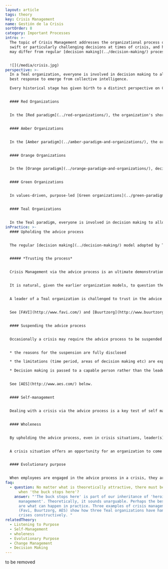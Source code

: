 ```yaml
---
layout: article
tags: theory
key: Crisis Management
name: Gestión de la Crisis
sortOrder: 8
category: Important Processes
intro: >-
  The topic of Crisis Management addresses the organizational process of making
  swift or particularly challenging decisions at times of crisis, and how this
  may differ from regular [decision making](../decision-making/) processes.


  ![](/media/crisis.jpg)
perspective: >-
  In a Teal organization, everyone is involved in decision making to allow the
  best response to emerge from collective intelligence. 

  Every historical stage has given birth to a distinct perspective on Crisis Management, and to very different practices:


  #### Red Organizations


  In the [Red paradigm](../red-organizations/), the organization's short term planning horizon and its reactive nature makes it familiar with crises. Decisions can be made on a whim and are passed down to employees from above by using the Red breakthrough of command authority.


  #### Amber Organizations


  In the [Amber paradigm](../amber-paradigm-and-organizations/), the organization is more stable and predictable.  Processes and procedures define the way things are done. It is assumed that workers need direction.  In the unpredictable realm of crisis, the CEO and highest management make decisions which are then translated into orders for those further down the hierarchy. They are expected to follow without question.


  #### Orange Organizations


  In the [Orange paradigm](../orange-paradigm-and-organizations/), decision making is based on effectiveness, measured by impact on measures like profit and market share. Decision-making in Orange is based more on expertise than on hierarchy. In crisis a task force of select advisors might meet confidentially to advise the CEO and board. Top management will be under pressure to regain control and as a consequence decision making may be centralized in the hands of the senior executives . Decisions are typically communicated after they are made and then expected to be implemented swiftly.


  #### Green Organizations


  In values-driven, purpose-led [Green organizations](../green-paradigm-and-organizations/), decentralization and empowerment help to push day-to-day decision making down to frontline workers who can make them without management approval. For far-reaching decisions, consensus is valued, and sought, by senior management before they act. Crises challenge these practices. For highly contentious and time-sensitive decisions, it may be that the CEO steps in, suspends the consensus model, and makes a top down determination.


  #### Teal Organizations


  In the Teal paradigm, everyone is involved in decision making to allow the best response to emerge from collective intelligence. If the advice process needs to be suspended, the scope and time of this suspension are limited.
inPractice: >-
  #### Upholding the advice process


  The regular [decision making](../decision-making/) model adopted by Teal organizations is the advice process, which distributes decision-making. This remains the preferred approach to deal with crisis situations.


  ##### *Trusting the process*


  Crisis Management via the advice process is an ultimate demonstration of \[Self-Management Self Management]. In crises, sensitive and urgent decisions may have negative implications for employees and the organization as a whole: for example, loss of jobs, or selling off parts of the business.


  It is natural, given the earlier organization models, to question the capacity of staff to be included in making decisions in such sensitive circumstances.


  A leader of a Teal organization is challenged to trust in the advice process anyway. They risk the unknown reaction of the employees, and the potential for things to descend into chaos or adversarial exchanges. However, when the advice process is not used, there is a risk of losing the trust of the employees by doubting their ability to resolve the situation. When employees are fully engaged with the advice process in a crisis, they are asked to share responsibility for difficult decisions and trusted to make a contribution. This is empowering and helps the organization to grow.


  See [FAVI](http://www.favi.com/) and [Buurtzorg](http://www.buurtzorgnederland.com/) below.


  #### Suspending the advice process


  Occasionally a crisis may require the advice process to be suspended because of the scale or urgency of the situation. Under these circumstances the leader may choose to suspend the advice process temporarily. This can be acceptable providing:


  * the reasons for the suspension are fully disclosed

  * the limitations (time period, areas of decision making etc) are explained

  * Decision making is passed to a capable person rather than the leader


  See [AES](http://www.aes.com/) below.


  #### Self-management


  Dealing with a crisis via the advice process is a key test of self management. Leaders are asked to suspend any desire to take charge and trust the workforce to deliver effective solutions. There is an underlying belief that employees are responsible, committed and capable.


  #### Wholeness


  By upholding the advice process, even in crisis situations, leader(s) are forced to face a fear that losing control could imperil the organization, cause chaos, and risk the interests of stakeholders. Crisis situations provide an opportunity for leaders to demonstrate their wholeness by being transparent, potentially vulnerable and genuinely supportive of their colleagues' participation. Employees in turn are invited to take responsibility for their own feelings in situations that may have unwelcome outcomes.


  A crisis situation offers an opportunity for an organization to come together as a whole to find solutions. This often leads to more powerful solutions than those created by a leader or a group of advisors in isolation. When these situations are successfully addressed, the organization collectively experiences a growth into \[Wholeness wholeness].


  #### Evolutionary purpose


  When employees are engaged in the advice process in a crisis, they are invited to understand what is unfolding and participate actively in the decisions that need to be taken. Deciding what to do asks everyone to re-connect with the purpose of the organization. Serving the needs of the evolutionary purpose becomes an important factor in deciding what to do. Without this reference point, decision making can easily be dominated by self interest and survival needs.
faq:
  - question: No matter what is theoretically attractive, there must be occasions
      when 'the buck stops here'?
    answer: "'The buck stops here' is part of our inheritance of 'heroic
      management'. Theoretically, it sounds unarguable. Perhaps the best answers
      are what can happen in practice. Three examples of crisis management below
      (Favi, Buurtzorg, AES) show how three Teal organizations have handled
      crises constructively. "
relatedTheory:
  - Listening to Purpose
  - Self-Management
  - wholeness
  - Evolutionary Purpose
  - Change Management
  - Decision Making
---
```

to be removed